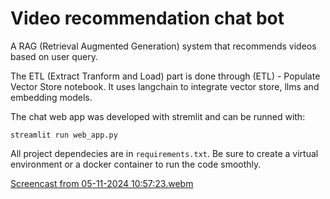 # Video recommendation chat bot
A RAG (Retrieval Augmented Generation) system that recommends videos based on user query.

The ETL (Extract Tranform and Load) part is done through (ETL) - Populate Vector Store notebook.
It uses langchain to integrate vector store, llms and embedding models.

The chat web app was developed with stremlit and can be runned with:

`streamlit run web_app.py`

All project dependecies are in `requirements.txt`. Be sure to create a virtual environment or a docker container to run the code smoothly.


[Screencast from 05-11-2024 10:57:23.webm](https://github.com/user-attachments/assets/ce997e92-63f6-4cf4-a5b0-f487f2769c68)
